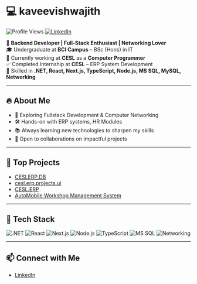 # 💻 kaveevishwajith

![Profile Views](https://komarev.com/ghpvc/?username=kaveevishwajith&color=blue)
[![LinkedIn](https://img.shields.io/badge/LinkedIn-Kaveen%20Vishwajith-blue?logo=linkedin&style=flat-square)](https://www.linkedin.com/in/kaveen-vishwajith-435436254?utm_source=share&utm_campaign=share_via&utm_content=profile&utm_medium=android_app)

🚀 **Backend Developer | Full-Stack Enthusiast | Networking Lover**  
🎓 Undergraduate at **BCI Campus** – BSc (Hons) in IT  
💼 Currently working at **CESL** as a **Computer Programmer**  
✅ Completed Internship at **CESL** – ERP System Development  
🎯 Skilled in **.NET, React, Next.js, TypeScript, Node.js, MS SQL, MySQL, Networking**  
  

---

## 🔥 About Me

- 🌱 Exploring Fullstack  Development & Computer Networking 
- 🛠️ Hands-on with ERP systems, HR Modules 
- 📚 Always learning new technologies to sharpen my skills  
- 🤝 Open to collaborations on impactful projects  

---

## 🚩 Top Projects

- [CESLERP.DB](https://github.com/ceslerp/CESLERP.DB)
- [cesl.erp.projects.ui](https://github.com/ceslerp/cesl.erp.projects.ui)
- [CESL.ERP](https://github.com/ceslerp/CESL.ERP)
- [AutoMobile Workshop Management System](https://github.com/JohnEdwinR/AutoMobile_Workshop_Management_System)

---

## 🧰 Tech Stack

![.NET](https://img.shields.io/badge/.NET-512BD4?logo=dotnet&logoColor=white&style=flat-square)
![React](https://img.shields.io/badge/React-61DAFB?logo=react&logoColor=black&style=flat-square)
![Next.js](https://img.shields.io/badge/Next.js-000000?logo=next.js&logoColor=white&style=flat-square)
![Node.js](https://img.shields.io/badge/Node.js-339933?logo=node.js&logoColor=white&style=flat-square)
![TypeScript](https://img.shields.io/badge/TypeScript-007ACC?logo=typescript&logoColor=white&style=flat-square)
![MS SQL](https://img.shields.io/badge/MS%20SQL-CC2927?logo=microsoft-sql-server&logoColor=white&style=flat-square)
![Networking](https://img.shields.io/badge/Networking-00A8E8?style=flat-square)

---

## 📫 Connect with Me

- [LinkedIn](https://www.linkedin.com/in/kaveen-vishwajith-435436254?utm_source=share&utm_campaign=share_via&utm_content=profile&utm_medium=android_app)

<!--
If you’d like to add a profile photo or more social links, let me know!
-->

